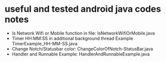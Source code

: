 # useful and tested android java codes notes
- Is Network Wifi or Mobile function in file: IsNetworkWifiOrMobile.java
- Timer HH:MM:SS in additional background thread Example TimerExample_HH-MM-SS.java
- Change Notch/Statusbar color: ChangeColorOfNotch-StatusBar.java
- Handler and Runnable Example: HandlerAndRunnableExample.java

